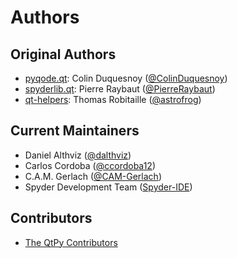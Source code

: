 # Authors

## Original Authors

* [pyqode.qt](https://github.com/pyQode/pyqode.qt): Colin Duquesnoy ([@ColinDuquesnoy](https://github.com/ColinDuquesnoy))
* [spyderlib.qt](https://github.com/spyder-ide/spyder/commits/2.3/spyderlib/qt): Pierre Raybaut ([@PierreRaybaut](https://github.com/PierreRaybaut))
* [qt-helpers](https://github.com/glue-viz/qt-helpers): Thomas Robitaille ([@astrofrog](https://www.github.com/astrofrog))

## Current Maintainers

* Daniel Althviz ([@dalthviz](https://github.com/dalthviz))
* Carlos Cordoba ([@ccordoba12](https://github.com/ccordoba12))
* C.A.M. Gerlach ([@CAM-Gerlach](https://github.com/CAM-Gerlach))
* Spyder Development Team ([Spyder-IDE](https://github.com/spyder-ide))

## Contributors

* [The QtPy Contributors](https://github.com/spyder-ide/qtpy/graphs/contributors)
